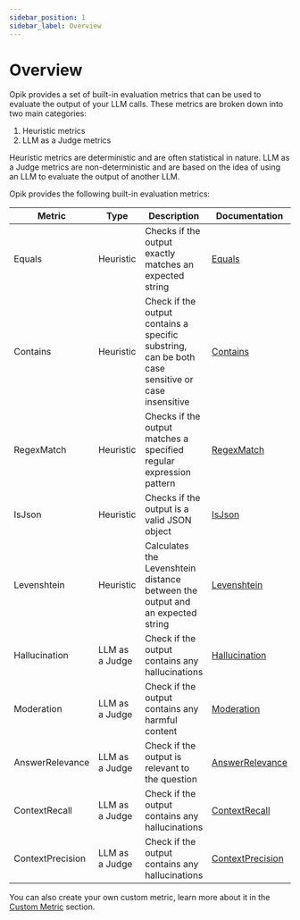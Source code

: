 ```yaml
---
sidebar_position: 1
sidebar_label: Overview
---
```


# Overview

Opik provides a set of built-in evaluation metrics that can be used to evaluate the output of your LLM calls. These metrics are broken down into two main categories:

1. Heuristic metrics
2. LLM as a Judge metrics

Heuristic metrics are deterministic and are often statistical in nature. LLM as a Judge metrics are non-deterministic and are based on the idea of using an LLM to evaluate the output of another LLM.

Opik provides the following built-in evaluation metrics:

| Metric           | Type           | Description                                                                                       | Documentation                                                         |
| ---------------- | -------------- | ------------------------------------------------------------------------------------------------- | --------------------------------------------------------------------- |
| Equals           | Heuristic      | Checks if the output exactly matches an expected string                                           | [Equals](/evaluation/metrics/heuristic_metrics#equals)                |
| Contains         | Heuristic      | Check if the output contains a specific substring, can be both case sensitive or case insensitive | [Contains](/evaluation/metrics/heuristic_metrics#contains)            |
| RegexMatch       | Heuristic      | Checks if the output matches a specified regular expression pattern                               | [RegexMatch](/evaluation/metrics/heuristic_metrics#regexmatch)        |
| IsJson           | Heuristic      | Checks if the output is a valid JSON object                                                       | [IsJson](/evaluation/metrics/heuristic_metrics#isjson)                |
| Levenshtein      | Heuristic      | Calculates the Levenshtein distance between the output and an expected string                     | [Levenshtein](/evaluation/metrics/heuristic_metrics#levenshteinratio) |
| Hallucination    | LLM as a Judge | Check if the output contains any hallucinations                                                   | [Hallucination](/evaluation/metrics/hallucination)                    |
| Moderation       | LLM as a Judge | Check if the output contains any harmful content                                                  | [Moderation](/evaluation/metrics/moderation)                          |
| AnswerRelevance  | LLM as a Judge | Check if the output is relevant to the question                                                   | [AnswerRelevance](/evaluation/metrics/answer_relevance)               |
| ContextRecall    | LLM as a Judge | Check if the output contains any hallucinations                                                   | [ContextRecall](/evaluation/metrics/context_recall)                   |
| ContextPrecision | LLM as a Judge | Check if the output contains any hallucinations                                                   | [ContextPrecision](/evaluation/metrics/context_precision)             |

You can also create your own custom metric, learn more about it in the [Custom Metric](/evaluation/metrics/custom_metric) section.
